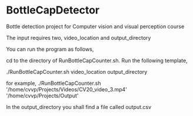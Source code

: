 # BottleCapDetector

Bottle detection project for Computer vision and visual perception course

The input requires two, video_location and output_directory

You can run the program as follows,

cd to the directory of RunBottleCapCounter.sh. Run the following template,

./RunBottleCapCounter.sh video_location output_directory

for example,
./RunBottleCapCounter.sh '/home/cvvp/Projects/Videos/CV20_video_3.mp4' '/home/cvvp/Projects/Output'

In the output_directory you shall find a file called output.csv
